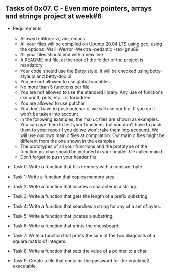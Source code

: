 ## Tasks of 0x07. C - Even more pointers, arrays and strings project at week#6
 
 - Requirements:
	- Allowed editors: vi, vim, emacs
	- All your files will be compiled on Ubuntu 20.04 LTS using gcc, using the options -Wall -Werror -Wextra -pedantic -std=gnu89
	- All your files should end with a new line
	- A README.md file, at the root of the folder of the project is mandatory
	- Your code should use the Betty style. It will be checked using betty-style.pl and betty-doc.pl
	- You are not allowed to use global variables
	- No more than 5 functions per file
	- You are not allowed to use the standard library. Any use of functions like printf, puts, etc… is forbidden
	- You are allowed to use putchar
	- You don’t have to push putchar.c, we will use our file. If you do it won’t be taken into account
	- In the following examples, the main.c files are shown as examples. You can use them to test your functions, but you don’t have to push them to your repo (if you do we won’t take them into account). We will use our own main.c files at compilation. Our main.c files might be different from the one shown in the examples
	- The prototypes of all your functions and the prototype of the function putchar should be included in your header file called main.h
	- Don’t forget to push your header file

 - Task 0: Write a function that fills memory with a constant byte.
 - Task 1: Write a function that copies memory area.
 - Task 2: Write a function that locates a character in a stringi.
 - Task 3: Write a function that gets the length of a prefix substring.
 - Task 4: Write a function that searches a string for any of a set of bytes.
 - Task 5: Write a function that locates a substring.
 - Task 6: Write a function that prints the chessboard.
 - Task 7: Write a function that prints the sum of the two diagonals of a square matrix of integers.
 - Task 8: Write a function that sets the value of a pointer to a char.
 - Task 9: Create a file that contains the password for the crackme2 executable.

